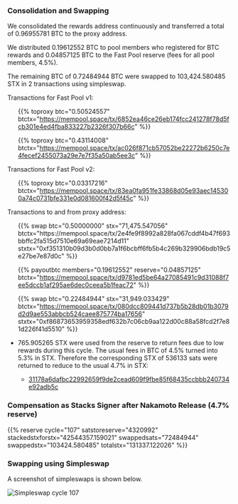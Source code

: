 ---
---

### Consolidation and Swapping

We consolidated the rewards address continuously and transferred a total of 0.96955781 BTC to the proxy address.

We distributed 0.19612552 BTC to pool members who registered for BTC rewards and 0.04857125 BTC to the Fast Pool reserve (fees for all pool members, 4.5%).

The remaining BTC of 0.72484944 BTC were swapped to 103,424.580485 STX in 2 transactions using simpleswap.

Transactions for Fast Pool v1:

<ul>

{{% toproxy btc="0.50524557"
  btctx="https://mempool.space/tx/6852ea46ce26eb174fcc241278f78d5fcb301e4ed4fba833227b2326f307b66c" %}}

{{% toproxy btc="0.43114008"
  btctx="https://mempool.space/tx/ac026f871cb57052be22272b6250c7e4fecef2455073a29e7e7f35a50ab5ee3c" %}}

</ul>

Transactions for Fast Pool v2:

<ul>

{{% toproxy btc="0.03317216"
  btctx="https://mempool.space/tx/83ea0fa951fe33868d05e93aec145300a74c0731bfe331e0d081600f42d5f45c" %}}

</ul>

Transactions to and from proxy address:

<ul>
{{% swap btc="0.50000000" stx="71,475.547056"
  btctx="https://mempool.space/tx/2e4fe9f8992a828fa067cddf4b47f693bbffc2fa515d7510e69a69eae7214d11"
  stxtx="0xf351310b09d3b0d0bb7a1f6bcbff6fb5b4c269b329906bdb19c5e27be7e87d0c" %}}

{{% payoutbtc members="0.19612552" reserve="0.04857125"
  btctx="https://mempool.space/tx/d9781ed5be64a27085491c9d31088f7ee5dccb1af295ae6dec0ceea5b1feac72"
  %}}

{{% swap btc="0.22484944" stx="31,949.033429"
  btctx="https://mempool.space/tx/080dcc809441d737b5b28db01b3079d2d9ae553abbcb524caee875774ba17656"
  stxtx="0xf86873653959358edf632b7c06cb9aa122d00c88a58fcd2f7e81d226f41d5510" %}}

<li>
  <p>765.905265 STX were used from the reserve to return fees due to low rewards during this cycle. The usual fees in BTC of 4.5% turned into 5.3% in STX. Therefore the corresponding STX of 536133 sats were returned to reduce to the usual 4.7% in STX:</p>
  <ul>
    <li>
      <a target="_blank" rel="noopener noreferrer nofollow" href="https://explorer.hiro.so/txid/31178a6dafbc22992659f9de2cead609f9fbe85f68435ccbbb240734e92adb5c?chain=mainnet"
        >31178a6dafbc22992659f9de2cead609f9fbe85f68435ccbbb240734e92adb5c</a
      >
    </li>   
    
  </ul>
</li>
</ul>

### Compensation as Stacks Signer after Nakamoto Release (4.7% reserve)

{{% reserve cycle="107" satstoreserve="4320992"
stackedstxforstx="42544357.159021" swappedsats="72484944"
swappedstx="103424.580485" totalstx="131337.122026" %}}

### Swapping using Simpleswap

A screenshot of simpleswaps is shown below.

![Simpleswap cycle 107](/img/cycles/107-simpleswap.png)

